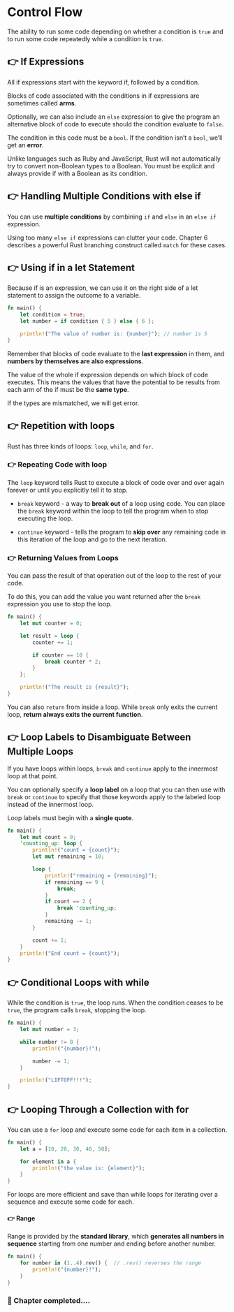 # Control Flow

The ability to run some code depending on whether a condition is `true` and to run some code repeatedly while a condition is `true`.

## 👉 If Expressions

All if expressions start with the keyword if, followed by a condition.

Blocks of code associated with the conditions in if expressions are sometimes called **arms**.

Optionally, we can also include an `else` expression to give the program an alternative block of code to execute should the condition evaluate to `false`.

The condition in this code must be a `bool`. If the condition isn’t a `bool`, we’ll get an **error**.

Unlike languages such as Ruby and JavaScript, Rust will not automatically try to convert non-Boolean types to a Boolean. You must be explicit and always provide if with a Boolean as its condition.

## 👉 Handling Multiple Conditions with else if

You can use **multiple conditions** by combining `if` and `else` in an `else if` expression.

Using too many `else if` expressions can clutter your code. Chapter 6 describes a powerful Rust branching construct called `match` for these cases.

## 👉 Using if in a let Statement

Because if is an expression, we can use it on the right side of a let statement to assign the outcome to a variable.

```rust
fn main() {
    let condition = true;
    let number = if condition { 5 } else { 6 };

    println!("The value of number is: {number}"); // number is 5
}
```

Remember that blocks of code evaluate to the **last expression** in them, and **numbers by themselves are also expressions**. 

The value of the whole if expression depends on which block of code executes. This means the values that have the potential to be results from each arm of the if must be the **same type**.

If the types are mismatched, we will get error.

## 👉 Repetition with loops

Rust has three kinds of loops: `loop`, `while`, and `for`.

### 👉 Repeating Code with loop

The `loop` keyword tells Rust to execute a block of code over and over again forever or until you explicitly tell it to stop.

- `break` keyword - a way to **break out** of a loop using code. You can place the `break` keyword within the loop to tell the program when to stop executing the loop.

- `continue` keyword - tells the program to **skip over** any remaining code in this iteration of the loop and go to the next iteration.

### 👉 Returning Values from Loops

You can pass the result of that operation out of the loop to the rest of your code. 

To do this, you can add the value you want returned after the `break` expression you use to stop the loop.

```rust
fn main() {
    let mut counter = 0;

    let result = loop {
        counter += 1;

        if counter == 10 {
            break counter * 2;
        }
    };

    println!("The result is {result}");
}
```
You can also `return` from inside a loop. While `break` only exits the current loop, **return always exits the current function**.

## 👉 Loop Labels to Disambiguate Between Multiple Loops

If you have loops within loops, `break` and `continue` apply to the innermost loop at that point. 

You can optionally specify a **loop label** on a loop that you can then use with `break` or `continue` to specify that those keywords apply to the labeled loop instead of the innermost loop. 

Loop labels must begin with a **single quote**.

```rust
fn main() {
    let mut count = 0;
    'counting_up: loop {
        println!("count = {count}");
        let mut remaining = 10;

        loop {
            println!("remaining = {remaining}");
            if remaining == 9 {
                break;
            }
            if count == 2 {
                break 'counting_up;
            }
            remaining -= 1;
        }

        count += 1;
    }
    println!("End count = {count}");
}
```

## 👉 Conditional Loops with while

While the condition is `true`, the loop runs. When the condition ceases to be `true`, the program calls `break`, stopping the loop.

```rust
fn main() {
    let mut number = 3;

    while number != 0 {
        println!("{number}!");

        number -= 1;
    }

    println!("LIFTOFF!!!");
}
```

## 👉 Looping Through a Collection with for

You can use a `for` loop and execute some code for each item in a collection.

```rust
fn main() {
    let a = [10, 20, 30, 40, 50];

    for element in a {
        println!("the value is: {element}");
    }
}
```

For loops are more efficient and save than while loops for iterating over a sequence and execute some code for each.

#### 👉 Range

Range is provided by the **standard library**, which **generates all numbers in sequence** starting from one number and ending before another number.

```rust
fn main() {
    for number in (1..4).rev() {  // .rev() reverses the range
        println!("{number}!");
    }
}
```

### 🥳 Chapter completed....